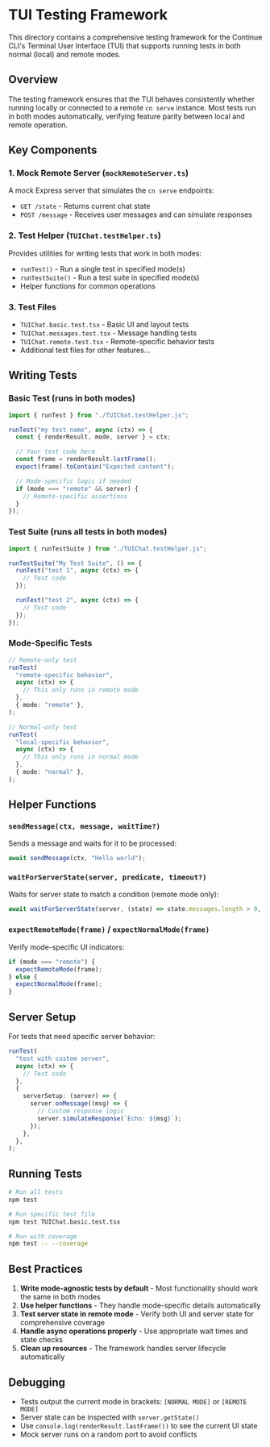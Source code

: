 # TUI Testing Framework

This directory contains a comprehensive testing framework for the Continue CLI's Terminal User Interface (TUI) that supports running tests in both normal (local) and remote modes.

## Overview

The testing framework ensures that the TUI behaves consistently whether running locally or connected to a remote `cn serve` instance. Most tests run in both modes automatically, verifying feature parity between local and remote operation.

## Key Components

### 1. Mock Remote Server (`mockRemoteServer.ts`)

A mock Express server that simulates the `cn serve` endpoints:

- `GET /state` - Returns current chat state
- `POST /message` - Receives user messages and can simulate responses

### 2. Test Helper (`TUIChat.testHelper.ts`)

Provides utilities for writing tests that work in both modes:

- `runTest()` - Run a single test in specified mode(s)
- `runTestSuite()` - Run a test suite in specified mode(s)
- Helper functions for common operations

### 3. Test Files

- `TUIChat.basic.test.tsx` - Basic UI and layout tests
- `TUIChat.messages.test.tsx` - Message handling tests
- `TUIChat.remote.test.tsx` - Remote-specific behavior tests
- Additional test files for other features...

## Writing Tests

### Basic Test (runs in both modes)

```typescript
import { runTest } from "./TUIChat.testHelper.js";

runTest("my test name", async (ctx) => {
  const { renderResult, mode, server } = ctx;

  // Your test code here
  const frame = renderResult.lastFrame();
  expect(frame).toContain("Expected content");

  // Mode-specific logic if needed
  if (mode === "remote" && server) {
    // Remote-specific assertions
  }
});
```

### Test Suite (runs all tests in both modes)

```typescript
import { runTestSuite } from "./TUIChat.testHelper.js";

runTestSuite("My Test Suite", () => {
  runTest("test 1", async (ctx) => {
    // Test code
  });

  runTest("test 2", async (ctx) => {
    // Test code
  });
});
```

### Mode-Specific Tests

```typescript
// Remote-only test
runTest(
  "remote-specific behavior",
  async (ctx) => {
    // This only runs in remote mode
  },
  { mode: "remote" },
);

// Normal-only test
runTest(
  "local-specific behavior",
  async (ctx) => {
    // This only runs in normal mode
  },
  { mode: "normal" },
);
```

## Helper Functions

### `sendMessage(ctx, message, waitTime?)`

Sends a message and waits for it to be processed:

```typescript
await sendMessage(ctx, "Hello world");
```

### `waitForServerState(server, predicate, timeout?)`

Waits for server state to match a condition (remote mode only):

```typescript
await waitForServerState(server, (state) => state.messages.length > 0, 5000);
```

### `expectRemoteMode(frame)` / `expectNormalMode(frame)`

Verify mode-specific UI indicators:

```typescript
if (mode === "remote") {
  expectRemoteMode(frame);
} else {
  expectNormalMode(frame);
}
```

## Server Setup

For tests that need specific server behavior:

```typescript
runTest(
  "test with custom server",
  async (ctx) => {
    // Test code
  },
  {
    serverSetup: (server) => {
      server.onMessage((msg) => {
        // Custom response logic
        server.simulateResponse(`Echo: ${msg}`);
      });
    },
  },
);
```

## Running Tests

```bash
# Run all tests
npm test

# Run specific test file
npm test TUIChat.basic.test.tsx

# Run with coverage
npm test -- --coverage
```

## Best Practices

1. **Write mode-agnostic tests by default** - Most functionality should work the same in both modes
2. **Use helper functions** - They handle mode-specific details automatically
3. **Test server state in remote mode** - Verify both UI and server state for comprehensive coverage
4. **Handle async operations properly** - Use appropriate wait times and state checks
5. **Clean up resources** - The framework handles server lifecycle automatically

## Debugging

- Tests output the current mode in brackets: `[NORMAL MODE]` or `[REMOTE MODE]`
- Server state can be inspected with `server.getState()`
- Use `console.log(renderResult.lastFrame())` to see the current UI state
- Mock server runs on a random port to avoid conflicts
